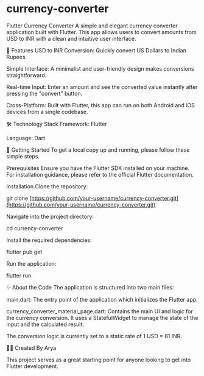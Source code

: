 # currency-converter
Flutter Currency Converter
A simple and elegant currency converter application built with Flutter. This app allows users to convert amounts from USD to INR with a clean and intuitive user interface.

🌟 Features
USD to INR Conversion: Quickly convert US Dollars to Indian Rupees.

Simple Interface: A minimalist and user-friendly design makes conversions straightforward.

Real-time Input: Enter an amount and see the converted value instantly after pressing the "convert" button.

Cross-Platform: Built with Flutter, this app can run on both Android and iOS devices from a single codebase.

🛠️ Technology Stack
Framework: Flutter

Language: Dart

🚀 Getting Started
To get a local copy up and running, please follow these simple steps.

Prerequisites
Ensure you have the Flutter SDK installed on your machine. For installation guidance, please refer to the official Flutter documentation.

Installation
Clone the repository:

git clone [https://github.com/your-username/currency-converter.git](https://github.com/your-username/currency-converter.git)

Navigate into the project directory:

cd currency-converter

Install the required dependencies:

flutter pub get

Run the application:

flutter run

✨ About the Code
The application is structured into two main files:

main.dart: The entry point of the application which initializes the Flutter app.

currency_converter_material_page.dart: Contains the main UI and logic for the currency conversion. It uses a StatefulWidget to manage the state of the input and the calculated result.

The conversion logic is currently set to a static rate of 1 USD = 81 INR.

🧑‍💻 Created By
Arya

This project serves as a great starting point for anyone looking to get into Flutter development.
